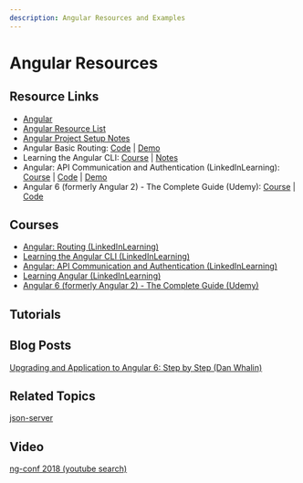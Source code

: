 ```yaml
---
description: Angular Resources and Examples
---
```


# Angular Resources

## Resource Links

* [Angular](https://angular.io/)
* [Angular Resource List](https://gist.github.com/kozigh01/14b53aee646eafd6480ffb548b422593#file-angular-resource-list-md)
* [Angular Project Setup Notes](https://gist.github.com/kozigh01/769a0f1dcd5ff1af335a00d228b9075c)  
* Angular Basic Routing: [Code](https://github.com/kozigh01/angular-basic-routing) \| [Demo](https://stackblitz.com/github/kozigh01/angular-basic-routing)  
* Learning the Angular CLI: [Course](https://www.linkedin.com/learning/learning-the-angular-cli-2) \| [Notes](https://gist.github.com/kozigh01/37b52fc1362da677b953c957178ee703)  
* Angular: API Communication and Authentication \(LinkedInLearning\): [Course](https://www.linkedin.com/learning/angular-api-communication-and-authentication) \| [Code](https://github.com/kozigh01/AngularAPICommAndAuth) \| [Demo](https://stackblitz.com/github/kozigh01/AngularAPICommAndAuth/tree/master/my-app)  
* Angular 6 \(formerly Angular 2\) - The Complete Guide \(Udemy\): [Course](https://www.udemy.com/the-complete-guide-to-angular-2/learn/v4/overview) \| [Code](https://github.com/kozigh01/AngularAPICommAndAuth)

## Courses
* [Angular: Routing (LinkedInLearning)](https://www.linkedin.com/learning/angular-routing/routing-modularization-and-lazy-loading)
* [Learning the Angular CLI (LinkedInLearning)](https://www.linkedin.com/learning/learning-the-angular-cli-2)
* [Angular: API Communication and Authentication (LinkedInLearning)](https://www.linkedin.com/learning/angular-api-communication-and-authentication)
* [Learning Angular (LinkedInLearning)](https://www.linkedin.com/learning/learning-angular)
* [Angular 6 (formerly Angular 2) - The Complete Guide (Udemy)](https://www.udemy.com/the-complete-guide-to-angular-2)

## Tutorials

## Blog Posts
[Upgrading and Application to Angular 6: Step by Step (Dan Whalin)](https://blog.codewithdan.com/2018/05/03/upgrading-an-application-to-angular-6-step-by-step/)

## Related Topics
[json-server](https://github.com/typicode/json-server)

## Video
[ng-conf 2018 (youtube search)](https://www.youtube.com/results?search_query=ng+conf+2018)
